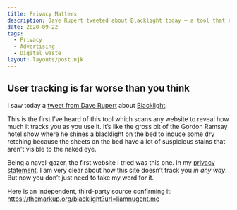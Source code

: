 ```yaml
---
title: Privacy Matters
description: Dave Rupert tweeted about Blacklight today — a tool that reveals how much tracking takes places on a website.
date: 2020-09-22
tags:
  - Privacy
  - Advertising
  - Digital waste
layout: layouts/post.njk
---
```

## User tracking is far worse than you think

I saw today a [tweet from Dave Rupert](https://twitter.com/davatron5000/status/1308416904512647172) about [Blacklight](https://themarkup.org/blacklight).

This is the first I’ve heard of this tool which scans any website to reveal how much it tracks you as you use it. It’s like the gross bit of the Gordon Ramsay hotel show where he shines a blacklight on the bed to induce some dry retching because the sheets on the bed have a lot of suspicious stains that aren't visible to the naked eye.

Being a navel-gazer, the first website I tried was this one. In my [privacy statement](https://liamnugent.me/privacy/), I am very clear about how this site doesn’t track you _in any way_. But now you don’t just need to take my word for it.

Here is an independent, third-party source confirming it:
https://themarkup.org/blacklight?url=liamnugent.me